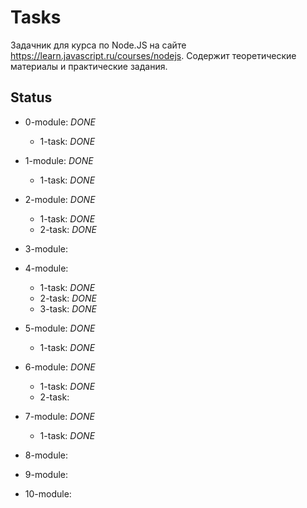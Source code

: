 # Tasks

Задачник для курса по Node.JS на сайте https://learn.javascript.ru/courses/nodejs.
Содержит теоретические материалы и практические задания.

## Status

- 0-module:     *DONE*
    - 1-task:   *DONE*

- 1-module:     *DONE*
    - 1-task:   *DONE*

- 2-module:     *DONE*
    - 1-task:   *DONE*
    - 2-task:   *DONE*

- 3-module:

- 4-module:
    - 1-task:   *DONE*
    - 2-task:   *DONE*
    - 3-task:   *DONE*

- 5-module:     *DONE*
    - 1-task:   *DONE*

- 6-module:     *DONE*
    - 1-task:   *DONE*
    - 2-task:
    
- 7-module:     *DONE*
    - 1-task:   *DONE*

- 8-module:

- 9-module:

- 10-module:

